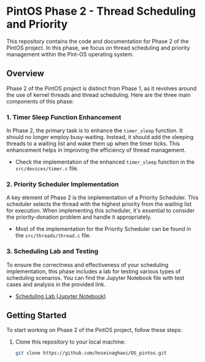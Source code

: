 # PintOS Phase 2 - Thread Scheduling and Priority

This repository contains the code and documentation for Phase 2 of the PintOS project. In this phase, we focus on thread scheduling and priority management within the Pint-OS operating system.

## Overview

Phase 2 of the PintOS project is distinct from Phase 1, as it revolves around the use of kernel threads and thread scheduling. Here are the three main components of this phase:

### 1. Timer Sleep Function Enhancement

In Phase 2, the primary task is to enhance the `timer_sleep` function. It should no longer employ busy-waiting. Instead, it should add the sleeping threads to a waiting list and wake them up when the timer ticks. This enhancement helps in improving the efficiency of thread management.

- Check the implementation of the enhanced `timer_sleep` function in the `src/devices/timer.c` file.

### 2. Priority Scheduler Implementation

A key element of Phase 2 is the implementation of a Priority Scheduler. This scheduler selects the thread with the highest priority from the waiting list for execution. When implementing this scheduler, it's essential to consider the priority-donation problem and handle it appropriately.

- Most of the implementation for the Priority Scheduler can be found in the `src/threads/thread.c` file.

### 3. Scheduling Lab and Testing

To ensure the correctness and effectiveness of your scheduling implementation, this phase includes a lab for testing various types of scheduling scenarios. You can find the Jupyter Notebook file with test cases and analysis in the provided link.

- [Scheduling Lab (Jupyter Notebook)](the-link)

## Getting Started

To start working on Phase 2 of the PintOS project, follow these steps:

1. Clone this repository to your local machine:

   ```bash
   git clone https://github.com/hoseinaghaei/OS_pintos.git
